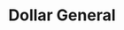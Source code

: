 ---
title: "Dollar General"
url: /waterloo/dollar-general-university-avenue/
shop: variety store
---